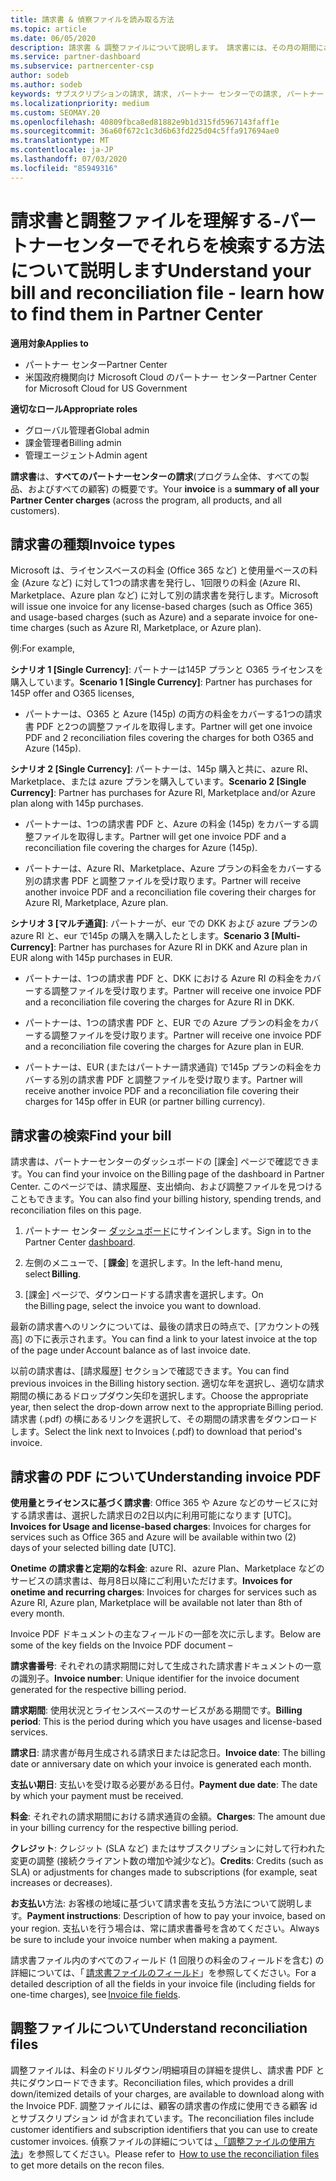 ```yaml
---
title: 請求書 & 偵察ファイルを読み取る方法
ms.topic: article
ms.date: 06/05/2020
description: 請求書 & 調整ファイルについて説明します。 請求書には、その月の期間におけるプログラム、製品、および顧客に対するパートナーセンターの料金が表示されます。
ms.service: partner-dashboard
ms.subservice: partnercenter-csp
author: sodeb
ms.author: sodeb
keywords: サブスクリプションの請求, 請求, パートナー センターでの請求, パートナー センターの請求, 請求書の記載事項, 請求書, パートナー センターの請求書, CSP 請求書, 請求書の場所
ms.localizationpriority: medium
ms.custom: SEOMAY.20
ms.openlocfilehash: 40809fbca8ed81882e9b1d315fd5967143faff1e
ms.sourcegitcommit: 36a60f672c1c3d6b63fd225d04c5ffa917694ae0
ms.translationtype: MT
ms.contentlocale: ja-JP
ms.lasthandoff: 07/03/2020
ms.locfileid: "85949316"
---
```

# <a name="understand-your-bill-and-reconciliation-file---learn-how-to-find-them-in-partner-center"></a><span data-ttu-id="a50fe-105">請求書と調整ファイルを理解する-パートナーセンターでそれらを検索する方法について説明します</span><span class="sxs-lookup"><span data-stu-id="a50fe-105">Understand your bill and reconciliation file - learn how to find them in Partner Center</span></span>

<span data-ttu-id="a50fe-106">**適用対象**</span><span class="sxs-lookup"><span data-stu-id="a50fe-106">**Applies to**</span></span>

- <span data-ttu-id="a50fe-107">パートナー センター</span><span class="sxs-lookup"><span data-stu-id="a50fe-107">Partner Center</span></span>
- <span data-ttu-id="a50fe-108">米国政府機関向け Microsoft Cloud のパートナー センター</span><span class="sxs-lookup"><span data-stu-id="a50fe-108">Partner Center for Microsoft Cloud for US Government</span></span>

<span data-ttu-id="a50fe-109">**適切なロール**</span><span class="sxs-lookup"><span data-stu-id="a50fe-109">**Appropriate roles**</span></span>

- <span data-ttu-id="a50fe-110">グローバル管理者</span><span class="sxs-lookup"><span data-stu-id="a50fe-110">Global admin</span></span>
- <span data-ttu-id="a50fe-111">課金管理者</span><span class="sxs-lookup"><span data-stu-id="a50fe-111">Billing admin</span></span>
- <span data-ttu-id="a50fe-112">管理エージェント</span><span class="sxs-lookup"><span data-stu-id="a50fe-112">Admin agent</span></span>


<span data-ttu-id="a50fe-113">**請求書**は、**すべてのパートナーセンターの請求**(プログラム全体、すべての製品、およびすべての顧客) の概要です。</span><span class="sxs-lookup"><span data-stu-id="a50fe-113">Your **invoice** is a **summary of all your Partner Center charges** (across the program, all products, and all customers).</span></span> 

## <a name="invoice-types"></a><span data-ttu-id="a50fe-114">請求書の種類</span><span class="sxs-lookup"><span data-stu-id="a50fe-114">Invoice types</span></span>

<span data-ttu-id="a50fe-115">Microsoft は、ライセンスベースの料金 (Office 365 など) と使用量ベースの料金 (Azure など) に対して1つの請求書を発行し、1回限りの料金 (Azure RI、Marketplace、Azure plan など) に対して別の請求書を発行します。</span><span class="sxs-lookup"><span data-stu-id="a50fe-115">Microsoft will issue one invoice for any license-based charges (such as Office 365) and usage-based charges (such as Azure) and a separate invoice for one-time charges (such as Azure RI, Marketplace, or Azure plan).</span></span>

<span data-ttu-id="a50fe-116">例:</span><span class="sxs-lookup"><span data-stu-id="a50fe-116">For example,</span></span>  

<span data-ttu-id="a50fe-117">**シナリオ 1 [Single Currency]**: パートナーは145P プランと O365 ライセンスを購入しています。</span><span class="sxs-lookup"><span data-stu-id="a50fe-117">**Scenario 1 [Single Currency]**: Partner has purchases for 145P offer and O365 licenses,</span></span>  

- <span data-ttu-id="a50fe-118">パートナーは、O365 と Azure (145p) の両方の料金をカバーする1つの請求書 PDF と2つの調整ファイルを取得します。</span><span class="sxs-lookup"><span data-stu-id="a50fe-118">Partner will get one invoice PDF and 2 reconciliation files covering the charges for both O365 and Azure (145p).</span></span>  

<span data-ttu-id="a50fe-119">**シナリオ 2 [Single Currency]**: パートナーは、145p 購入と共に、azure RI、Marketplace、または azure プランを購入しています。</span><span class="sxs-lookup"><span data-stu-id="a50fe-119">**Scenario 2 [Single Currency]**: Partner has purchases for Azure RI, Marketplace and/or Azure plan along with 145p purchases.</span></span>

- <span data-ttu-id="a50fe-120">パートナーは、1つの請求書 PDF と、Azure の料金 (145p) をカバーする調整ファイルを取得します。</span><span class="sxs-lookup"><span data-stu-id="a50fe-120">Partner will get one invoice PDF and a reconciliation file covering the charges for Azure (145p).</span></span> 

- <span data-ttu-id="a50fe-121">パートナーは、Azure RI、Marketplace、Azure プランの料金をカバーする別の請求書 PDF と調整ファイルを受け取ります。</span><span class="sxs-lookup"><span data-stu-id="a50fe-121">Partner will receive another invoice PDF and a reconciliation file covering their charges for Azure RI, Marketplace, Azure plan.</span></span> 

<span data-ttu-id="a50fe-122">**シナリオ 3 [マルチ通貨]**: パートナーが、eur での DKK および azure プランの azure RI と、eur で145p の購入を購入したとします。</span><span class="sxs-lookup"><span data-stu-id="a50fe-122">**Scenario 3 [Multi-Currency]**: Partner has purchases for Azure RI in DKK and Azure plan in EUR along with 145p purchases in EUR.</span></span>

- <span data-ttu-id="a50fe-123">パートナーは、1つの請求書 PDF と、DKK における Azure RI の料金をカバーする調整ファイルを受け取ります。</span><span class="sxs-lookup"><span data-stu-id="a50fe-123">Partner will receive one invoice PDF and a reconciliation file covering the charges for Azure RI in DKK.</span></span> 

- <span data-ttu-id="a50fe-124">パートナーは、1つの請求書 PDF と、EUR での Azure プランの料金をカバーする調整ファイルを受け取ります。</span><span class="sxs-lookup"><span data-stu-id="a50fe-124">Partner will receive one invoice PDF and a reconciliation file covering the charges for Azure plan in EUR.</span></span> 

- <span data-ttu-id="a50fe-125">パートナーは、EUR (またはパートナー請求通貨) で145p プランの料金をカバーする別の請求書 PDF と調整ファイルを受け取ります。</span><span class="sxs-lookup"><span data-stu-id="a50fe-125">Partner will receive another invoice PDF and a reconciliation file covering their charges for 145p offer in EUR (or partner billing currency).</span></span> 

## <a name="find-your-bill"></a><span data-ttu-id="a50fe-126">請求書の検索</span><span class="sxs-lookup"><span data-stu-id="a50fe-126">Find your bill</span></span> 

<span data-ttu-id="a50fe-127">請求書は、パートナーセンターのダッシュボードの [課金] ページで確認できます。</span><span class="sxs-lookup"><span data-stu-id="a50fe-127">You can find your invoice on the Billing page of the dashboard in Partner Center.</span></span> <span data-ttu-id="a50fe-128">このページでは、請求履歴、支出傾向、および調整ファイルを見つけることもできます。</span><span class="sxs-lookup"><span data-stu-id="a50fe-128">You can also find your billing history, spending trends, and reconciliation files on this page.</span></span> 

1. <span data-ttu-id="a50fe-129">パートナー センター [ダッシュボード](https://partner.microsoft.com/dashboard/home)にサインインします。</span><span class="sxs-lookup"><span data-stu-id="a50fe-129">Sign in to the Partner Center [dashboard](https://partner.microsoft.com/dashboard/home).</span></span> 

2. <span data-ttu-id="a50fe-130">左側のメニューで、[ **課金**] を選択します。</span><span class="sxs-lookup"><span data-stu-id="a50fe-130">In the left-hand menu, select **Billing**.</span></span> 

3. <span data-ttu-id="a50fe-131">[課金] ページで、ダウンロードする請求書を選択します。</span><span class="sxs-lookup"><span data-stu-id="a50fe-131">On the Billing page, select the invoice you want to download.</span></span> 

<span data-ttu-id="a50fe-132">最新の請求書へのリンクについては、最後の請求日の時点で、[アカウントの残高] の下に表示されます。</span><span class="sxs-lookup"><span data-stu-id="a50fe-132">You can find a link to your latest invoice at the top of the page under Account balance as of last invoice date.</span></span> 

<span data-ttu-id="a50fe-133">以前の請求書は、[請求履歴] セクションで確認できます。</span><span class="sxs-lookup"><span data-stu-id="a50fe-133">You can find previous invoices in the Billing history section.</span></span> <span data-ttu-id="a50fe-134">適切な年を選択し、適切な請求期間の横にあるドロップダウン矢印を選択します。</span><span class="sxs-lookup"><span data-stu-id="a50fe-134">Choose the appropriate year, then select the drop-down arrow next to the appropriate Billing period.</span></span> <span data-ttu-id="a50fe-135">請求書 (.pdf) の横にあるリンクを選択して、その期間の請求書をダウンロードします。</span><span class="sxs-lookup"><span data-stu-id="a50fe-135">Select the link next to Invoices (.pdf) to download that period's invoice.</span></span> 

## <a name="understanding-invoice-pdf"></a><span data-ttu-id="a50fe-136">請求書の PDF について</span><span class="sxs-lookup"><span data-stu-id="a50fe-136">Understanding invoice PDF</span></span> 

<span data-ttu-id="a50fe-137">**使用量とライセンスに基づく請求書**: Office 365 や Azure などのサービスに対する請求書は、選択した請求日の2日以内に利用可能になります [UTC]。</span><span class="sxs-lookup"><span data-stu-id="a50fe-137">**Invoices for Usage and license-based charges**: Invoices for charges for services such as Office 365 and Azure will be available within two (2) days of your selected billing date [UTC].</span></span>  

<span data-ttu-id="a50fe-138">**Onetime の請求書と定期的な料金**: azure RI、azure Plan、Marketplace などのサービスの請求書は、毎月8日以降にご利用いただけます。</span><span class="sxs-lookup"><span data-stu-id="a50fe-138">**Invoices for onetime and recurring charges**: Invoices for charges for services such as Azure RI, Azure plan, Marketplace will be available not later than 8th of every month.</span></span>  

<span data-ttu-id="a50fe-139">Invoice PDF ドキュメントの主なフィールドの一部を次に示します。</span><span class="sxs-lookup"><span data-stu-id="a50fe-139">Below are some of the key fields on the Invoice PDF document –</span></span>

<span data-ttu-id="a50fe-140">**請求書番号**: それぞれの請求期間に対して生成された請求書ドキュメントの一意の識別子。</span><span class="sxs-lookup"><span data-stu-id="a50fe-140">**Invoice number**: Unique identifier for the invoice document generated for the respective billing period.</span></span> 

<span data-ttu-id="a50fe-141">**請求期間**: 使用状況とライセンスベースのサービスがある期間です。</span><span class="sxs-lookup"><span data-stu-id="a50fe-141">**Billing period**: This is the period during which you have usages and license-based services.</span></span> 

<span data-ttu-id="a50fe-142">**請求日**: 請求書が毎月生成される請求日または記念日。</span><span class="sxs-lookup"><span data-stu-id="a50fe-142">**Invoice date**: The billing date or anniversary date on which your invoice is generated each month.</span></span> 

<span data-ttu-id="a50fe-143">**支払い期日**: 支払いを受け取る必要がある日付。</span><span class="sxs-lookup"><span data-stu-id="a50fe-143">**Payment due date**: The date by which your payment must be received.</span></span> 

<span data-ttu-id="a50fe-144">**料金**: それぞれの請求期間における請求通貨の金額。</span><span class="sxs-lookup"><span data-stu-id="a50fe-144">**Charges**: The amount due in your billing currency for the respective billing period.</span></span> 

<span data-ttu-id="a50fe-145">**クレジット**: クレジット (SLA など) またはサブスクリプションに対して行われた変更の調整 (接続クライアント数の増加や減少など)。</span><span class="sxs-lookup"><span data-stu-id="a50fe-145">**Credits**: Credits (such as SLA) or adjustments for changes made to subscriptions (for example, seat increases or decreases).</span></span> 

<span data-ttu-id="a50fe-146">**お支払い**方法: お客様の地域に基づいて請求書を支払う方法について説明します。</span><span class="sxs-lookup"><span data-stu-id="a50fe-146">**Payment instructions**: Description of how to pay your invoice, based on your region.</span></span> <span data-ttu-id="a50fe-147">支払いを行う場合は、常に請求書番号を含めてください。</span><span class="sxs-lookup"><span data-stu-id="a50fe-147">Always be sure to include your invoice number when making a payment.</span></span> 

<span data-ttu-id="a50fe-148">請求書ファイル内のすべてのフィールド (1 回限りの料金のフィールドを含む) の詳細については、「 [請求書ファイルのフィールド](invoice-file.md)」を参照してください。</span><span class="sxs-lookup"><span data-stu-id="a50fe-148">For a detailed description of all the fields in your invoice file (including fields for one-time charges), see [Invoice file fields](invoice-file.md).</span></span> 

## <a name="understand-reconciliation-files"></a><span data-ttu-id="a50fe-149">調整ファイルについて</span><span class="sxs-lookup"><span data-stu-id="a50fe-149">Understand reconciliation files</span></span>

 <span data-ttu-id="a50fe-150">調整ファイルは、料金のドリルダウン/明細項目の詳細を提供し、請求書 PDF と共にダウンロードできます。</span><span class="sxs-lookup"><span data-stu-id="a50fe-150">Reconciliation files, which provides a drill down/itemized details of your charges, are available to download along with the Invoice PDF.</span></span> <span data-ttu-id="a50fe-151">調整ファイルには、顧客の請求書の作成に使用できる顧客 id とサブスクリプション id が含まれています。</span><span class="sxs-lookup"><span data-stu-id="a50fe-151">The reconciliation files include customer identifiers and subscription identifiers that you can use to create customer invoices.</span></span> <span data-ttu-id="a50fe-152">偵察ファイルの詳細については [、「調整ファイルの使用方法](use-the-reconciliation-files.md)」を参照してください。</span><span class="sxs-lookup"><span data-stu-id="a50fe-152">Please refer to  [How to use the reconciliation files](use-the-reconciliation-files.md) to get more details on the recon files.</span></span> 
